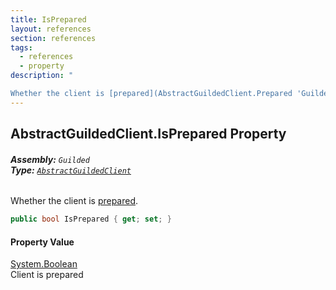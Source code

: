 ```yaml
---
title: IsPrepared
layout: references
section: references
tags:
  - references
  - property
description: "

Whether the client is [prepared](AbstractGuildedClient.Prepared 'Guilded.AbstractGuildedClient.Prepared')."
---
```


## AbstractGuildedClient.IsPrepared Property
###### **Assembly:** `Guilded`<br/>**Type:** [`AbstractGuildedClient`](AbstractGuildedClient 'Guilded.AbstractGuildedClient')

Whether the client is [prepared](AbstractGuildedClient.Prepared 'Guilded.AbstractGuildedClient.Prepared').

```csharp
public bool IsPrepared { get; set; }
```

#### Property Value
[System.Boolean](https://docs.microsoft.com/en-us/dotnet/api/System.Boolean 'System.Boolean')  
Client is prepared